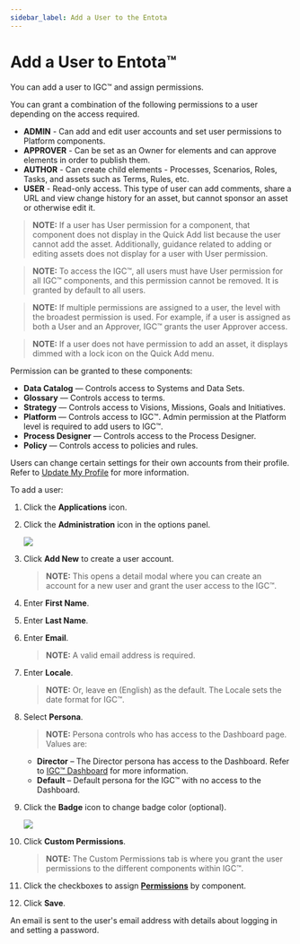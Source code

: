 ```yaml
---
sidebar_label: Add a User to the Entota
---
```


# Add a User to Entota™

You can add a user to IGC™ and assign permissions.

You can grant a combination of the following permissions to a user
depending on the access required.

  - **ADMIN** - Can add and edit user accounts and set user permissions
    to Platform components.
  - **APPROVER** - Can be set as an Owner for elements and can approve
    elements in order to publish them.
  - **AUTHOR** - Can create child elements - Processes, Scenarios,
    Roles, Tasks, and assets such as Terms, Rules, etc.
  - **USER** - Read-only access. This type of user can add comments,
    share a URL and view change history for an asset, but cannot sponsor
    an asset or otherwise edit it.

>**NOTE:** If a user has User permission for a component, that component
does not display in the Quick Add list because the user cannot add the
asset. Additionally, guidance related to adding or editing assets does
not display for a user with User permission.

>**NOTE:** To access the IGC™, all users must have User permission for
all IGC™ components, and this permission cannot be removed. It is
granted by default to all users.

>**NOTE:** If multiple permissions are assigned to a user, the level with
the broadest permission is used. For example, if a user is assigned as
both a User and an Approver, IGC™ grants the user Approver access.

>**NOTE:** If a user does not have permission to add an asset, it
displays dimmed with a lock icon on the Quick Add menu.

Permission can be granted to these components:

  - **Data Catalog** — Controls access to Systems and Data Sets.
  - **Glossary** — Controls access to terms.
  - **Strategy** — Controls access to Visions, Missions, Goals and
    Initiatives.
  - **Platform** — Controls access to IGC™. Admin permission at the
    Platform level is required to add users to IGC™.
  - **Process Designer** — Controls access to the Process Designer.
  - **Policy** — Controls access to policies and rules.

Users can change certain settings for their own accounts from their
profile. Refer to [Update My Profile](Update_My_Profile.htm) for
more information.

To add a user:

1.  Click the **Applications** icon.

2.  Click the **Administration** icon in the options panel.
    
    ![](Resources/Images/Add_a_User_to_the_IGC.png)

3.  Click **Add New** to create a user account.
    
    >**NOTE:** This opens a detail modal where you can create an account
    for a new user and grant the user access to the IGC™.

4.  Enter **First Name**.

5.  Enter **Last Name**.

6.  Enter **Email**.
    
    >**NOTE:** A valid email address is required.

7.  Enter **Locale**.
    
    >**NOTE:** Or, leave en (English) as the default. The Locale sets the
    date format for IGC™.

8.  Select **Persona**.
    
    >**NOTE:** Persona controls who has access to the Dashboard page.
    Values are:
    
      - **Director** – The Director persona has access to the Dashboard.
        Refer to [IGC™ Dashboard](Director_Dashboard.md) for more
        information.
      - **Default** – Default persona for the IGC™ with no access to the
        Dashboard.

9.  Click the **Badge** icon to change badge color (optional).
    
    ![](Resources/Images/badge_color_pick.png)

10. Click **Custom Permissions**.
    
    >**NOTE:** The Custom Permissions tab is where you grant the user
    permissions to the different components within IGC™.

11. Click the checkboxes to assign
    **[Permissions](Popup_Permissions.htm)** by component.

12. Click **Save**.

An email is sent to the user's email address with details about logging
in and setting a password.
